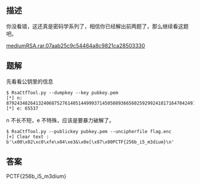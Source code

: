 ## 描述

你没看错，这还真是密码学系列了，相信你已经解出前两题了，那么继续看这题吧。

[mediumRSA.rar.07aab25c9c54464a8c9821ca28503330](./assets/mediumRSA.rar.07aab25c9c54464a8c9821ca28503330)

## 题解

先看看公钥里的信息

```
$ RsaCtfTool.py --dumpkey --key pubkey.pem
[*] n: 87924348264132406875276140514499937145050893665602592992418171647042491658461
[*] e: 65537
```

n 不长不短，e 不特殊，应该是要暴力破解了。

```
$ RsaCtfTool.py --publickey pubkey.pem --uncipherfile flag.enc
[+] Clear text : b'\x00\x02\xc0\xfe\x04\xe3&\x0e[\x87\x00PCTF{256b_i5_m3dium}\n'
```

## 答案

PCTF{256b_i5_m3dium}
